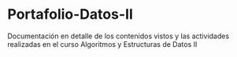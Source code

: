# Portafolio-Datos-II
Documentación en detalle de los contenidos vistos y las actividades realizadas en el curso Algoritmos y Estructuras de Datos II
